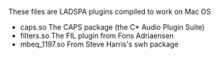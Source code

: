 These files are LADSPA plugins compiled to work on Mac OS

  - caps.so       The CAPS package (the C* Audio Plugin Suite)
  - filters.so    The FIL plugin from Fons Adriaensen
  - mbeq_1197.so  From Steve Harris's swh package
